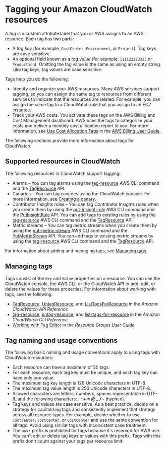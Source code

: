 # Tagging your Amazon CloudWatch resources<a name="CloudWatch-Tagging"></a>

A *tag* is a custom attribute label that you or AWS assigns to an AWS resource\. Each tag has two parts:
+ A *tag key* \(for example, `CostCenter`, `Environment`, or `Project`\)\. Tag keys are case sensitive\.
+ An optional field known as a *tag value* \(for example, `111122223333` or `Production`\)\. Omitting the tag value is the same as using an empty string\. Like tag keys, tag values are case sensitive\.

Tags help you do the following:
+ Identify and organize your AWS resources\. Many AWS services support tagging, so you can assign the same tag to resources from different services to indicate that the resources are related\. For example, you can assign the same tag to a CloudWatch rule that you assign to an EC2 instance\.
+ Track your AWS costs\. You activate these tags on the AWS Billing and Cost Management dashboard\. AWS uses the tags to categorize your costs and deliver a monthly cost allocation report to you\. For more information, see [Use Cost Allocation Tags](https://docs.aws.amazon.com/awsaccountbilling/latest/aboutv2/cost-alloc-tags.html) in the [AWS Billing User Guide](https://docs.aws.amazon.com/awsaccountbilling/latest/aboutv2/)\.

The following sections provide more information about tags for CloudWatch\.

## Supported resources in CloudWatch<a name="supported-resources"></a>

The following resources in CloudWatch support tagging: 
+ Alarms – You can tag alarms using the [tag\-resource](https://docs.aws.amazon.com/cli/latest/reference/cloudwatch/tag-resource.html) AWS CLI command and the [TagResource](https://docs.aws.amazon.com/AmazonCloudWatch/latest/APIReference/API_TagResource.html) API\.
+ Canaries – You can tag canaries using the CloudWatch console\. For more information, see [Creating a canary](CloudWatch_Synthetics_Canaries_Create.md)\.
+ Contributor Insights rules – You can tag Contributor Insights rules when you create them by using the [put\-insight\-rule](https://docs.aws.amazon.com/cli/latest/reference/cloudwatch/put-insight-rule.html) AWS CLI command and the [PutInsightRule](https://docs.aws.amazon.com/AmazonCloudWatch/latest/APIReference/API_PutInsightRule.html) API\. You can add tags to existing rules by using the [tag\-resource](https://docs.aws.amazon.com/cli/latest/reference/cloudwatch/tag-resource.html) AWS CLI command and the [TagResource](https://docs.aws.amazon.com/AmazonCloudWatch/latest/APIReference/API_TagResource.html) API\.
+ Metric streams – You can tag metric streams when you create them by using the [put\-metric\-stream](https://docs.aws.amazon.com/cli/latest/reference/cloudwatch/put-metric-stream.html) AWS CLI command and the [PutMetricStream](https://docs.aws.amazon.com/AmazonCloudWatch/latest/APIReference/API_PutMetricStream.html) API\. You can add tags to existing metric streams by using the [tag\-resource](https://docs.aws.amazon.com/cli/latest/reference/cloudwatch/tag-resource.html) AWS CLI command and the [TagResource](https://docs.aws.amazon.com/AmazonCloudWatch/latest/APIReference/API_TagResource.html) API\.

For information about adding and managing tags, see [Managing tags](#CloudWatch-tagging-add-edit-delete)\.

## Managing tags<a name="CloudWatch-tagging-add-edit-delete"></a>

Tags consist of the `Key` and `Value` properties on a resource\. You can use the CloudWatch console, the AWS CLI, or the CloudWatch API to add, edit, or delete the values for these properties\. For information about working with tags, see the following:
+ [TagResource](https://docs.aws.amazon.com/AmazonCloudWatch/latest/APIReference/API_TagResource.html), [UntagResource](https://docs.aws.amazon.com/AmazonCloudWatch/latest/APIReference/API_UntagResource.html), and [ListTagsForResource](https://docs.aws.amazon.com/AmazonCloudWatch/latest/APIReference/API_ListTagsForResource.html) in the *Amazon CloudWatch API Reference*
+ [tag\-resource](https://docs.aws.amazon.com/cli/latest/reference/cloudwatch/tag-resource.html), [untag\-resource](https://docs.aws.amazon.com/cli/latest/reference/cloudwatch/untag-resource.html), and [list\-tags\-for\-resource](https://docs.aws.amazon.com/cli/latest/reference/cloudwatch/list-tags-for-resource.html) in the *Amazon CloudWatch CLI Reference*
+ [Working with Tag Editor](https://docs.aws.amazon.com/ARG/latest/userguide/tag-editor.html) in the *Resource Groups User Guide*

## Tag naming and usage conventions<a name="tagging-restrictions"></a>

The following basic naming and usage conventions apply to using tags with CloudWatch resources:
+ Each resource can have a maximum of 50 tags\.
+ For each resource, each tag key must be unique, and each tag key can have only one value\.
+ The maximum tag key length is 128 Unicode characters in UTF\-8\.
+ The maximum tag value length is 256 Unicode characters in UTF\-8\.
+ Allowed characters are letters, numbers, spaces representable in UTF\-8, and the following characters: ***\. : \+ = @ \_ / \-*** \(hyphen\)\.
+ Tag keys and values are case sensitive\. As a best practice, decide on a strategy for capitalizing tags and consistently implement that strategy across all resource types\. For example, decide whether to use `Costcenter`, `costcenter`, or `CostCenter` and use the same convention for all tags\. Avoid using similar tags with inconsistent case treatment\. 
+ The `aws:` prefix is prohibited for tags because it's reserved for AWS use\. You can't edit or delete tag keys or values with this prefix\. Tags with this prefix don't count against your tags per resource limit\.